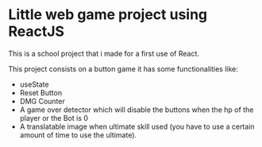 # Little web game project using ReactJS

This is a school project that i made for a first use of React.

This project consists on a button game it has some functionalities like: 

  - useState
  - Reset Button
  - DMG Counter
  - A game over detector which will disable the buttons when the hp of the player or the Bot is 0
  - A translatable image when ultimate skill used (you have to use a certain amount of time to use the ultimate).

